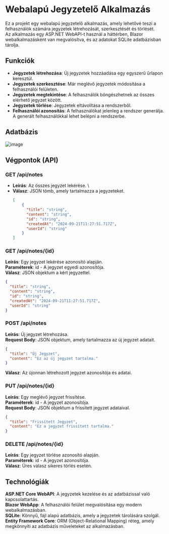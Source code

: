 # Webalapú Jegyzetelő Alkalmazás

Ez a projekt egy webalapú jegyzetelő alkalmazás, amely lehetővé teszi a felhasználók számára jegyzetek létrehozását, szerkesztését és törlését. \
Az alkalmazás egy ASP.NET WebAPI-t használ a háttérben, Blazor webalkalmazásként van megvalósítva, és az adatokat SQLite adatbázisban tárolja.

## Funkciók

- **Jegyzetek létrehozása**: Új jegyzetek hozzáadása egy egyszerű űrlapon keresztül.
- **Jegyzetek szerkesztése**: Már meglévő jegyzetek módosítása a felhasználói felületen.
- **Jegyzetek megtekintése**: A felhasználók böngészhetnek az összes elérhető jegyzet között.
- **Jegyzetek törlése**: Jegyzetek eltávolítása a rendszerből.
- **Felhasználói azonosítás**: A felhasználókat jelenleg a rendszer generálja. A generált felhasználókkal lehet belépni a rendszerbe.

## Adatbázis

![image](https://github.com/user-attachments/assets/e7a33313-91f8-4951-b0c2-3ef3e57fb80f)


## Végpontok (API)

### GET /api/notes
- **Leírás**: Az összes jegyzet lekérése. \
- **Válasz**: JSON tömb, amely tartalmazza a jegyzeteket.
  ```json
  [
      {
        "title": "string",
        "content": "string",
        "id": "string",
        "createdAt": "2024-09-21T11:27:51.717Z",
        "userId": "string"
      }
  ]

### GET /api/notes/{id}
**Leírás**: Egy jegyzet lekérése azonosító alapján. \
**Paraméterek**: id - A jegyzet egyedi azonosítója. \
**Válasz**: JSON objektum a kért jegyzettel.
```json
{
  "title": "string",
  "content": "string",
  "id": "string",
  "createdAt": "2024-09-21T11:27:51.717Z",
  "userId": "string"
}
```
### POST /api/notes
**Leírás**: Új jegyzet létrehozása. \
**Request Body**: JSON objektum, amely tartalmazza az új jegyzet adatait.
```json
{
  "title": "Új Jegyzet",
  "content": "Ez az új jegyzet tartalma."
}
```
**Válasz**: Az újonnan létrehozott jegyzet azonosítója és adatai.
### PUT /api/notes/{id}
**Leírás**: Egy meglévő jegyzet frissítése. \
**Paraméterek**: id - A jegyzet azonosítója.\
**Request Body**: JSON objektum a frissített jegyzet adataival.
```json
{
  "title": "Frissített Jegyzet",
  "content": "Ez a jegyzet frissített tartalma."
}
```
### DELETE /api/notes/{id}
**Leírás**: Egy jegyzet törlése azonosító alapján. \
**Paraméterek**: id - A jegyzet azonosítója.\
**Válasz**: Üres válasz sikeres törlés esetén.

## Technológiák
**ASP.NET Core WebAPI**: A jegyzetek kezelése és az adatbázissal való kapcsolattartás. \
**Blazor WebApp**: A felhasználói felület megvalósítása egy modern webalkalmazásban. \
**SQLite**: Könnyű, fájl alapú adatbázis, amely a jegyzetek tárolására szolgál. \
**Entity Framework Core**: ORM (Object-Relational Mapping) réteg, amely megkönnyíti az adatbázis műveleteket az alkalmazásban.
